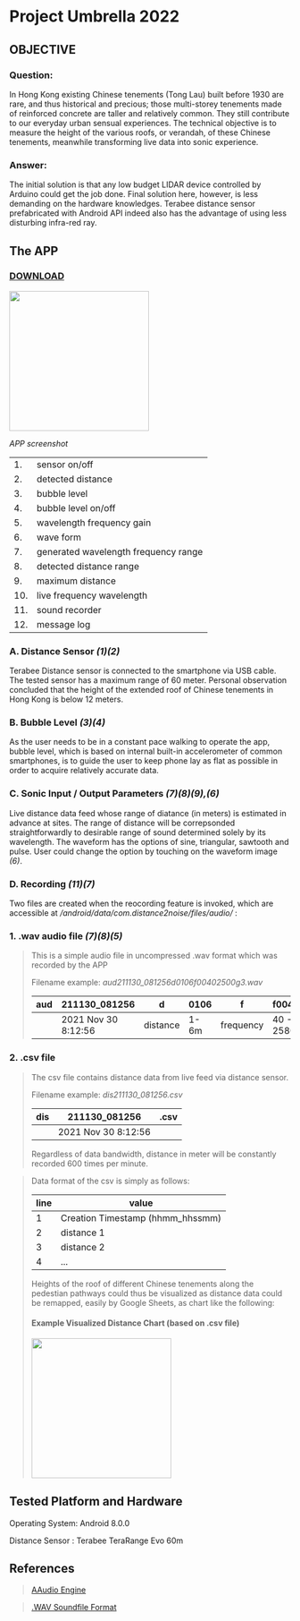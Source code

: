 # Project Umbrella 2022
## OBJECTIVE

### Question:

In Hong Kong existing Chinese tenements (Tong Lau) built before 1930 are rare, and thus historical and precious; those multi-storey tenements made of reinforced concrete are taller and relatively common. They still contribute to our everyday urban sensual experiences. The technical objective is to measure the height of the various roofs, or verandah, of these Chinese tenements, meanwhile transforming live data into sonic experience.

### Answer:

The initial solution is that any low budget LIDAR device controlled by Arduino could get the job done. 
Final solution here, however, is less demanding on the hardware knowledges. Terabee distance sensor 
prefabricated with Android API indeed also has the advantage of using less disturbing infra-red ray.

## The APP
### [DOWNLOAD](https://play.google.com/store/games?hl=en&gl=US)
 
<img src="https://i.ibb.co/NsGNQdx/app-screenshot.jpg" width="250" border="0">

_APP screenshot_

||  |
|---|--------------- |
|1. | sensor on/off |
|2. | detected distance|
|3. | bubble level|
|4. | bubble level on/off |
|5. | wavelength frequency gain |
|6. | wave form |
|7. | generated wavelength frequency range |
|8. | detected distance range |
|9. | maximum distance |
|10. | live frequency wavelength |
|11. | sound recorder |
|12. | message log |


### A. Distance Sensor _(1)(2)_ 

Terabee Distance sensor is connected to the smartphone via USB cable. The tested sensor has a maximum range of 60 meter. Personal observation concluded that the height of the extended roof of Chinese tenements in Hong Kong is below 12 meters.

### B. Bubble Level _(3)(4)_ 

As the user needs to be in a constant pace walking to operate the app, bubble level, which is based on internal built-in accelerometer of 
common smartphones, is to guide the user to keep phone lay as flat as possible in order to acquire relatively accurate data. 

### C. Sonic Input / Output Parameters _(7)(8)(9),(6)_

Live distance data feed whose range of diatance (in meters) is estimated in advance at sites. 
The range of distance will be correpsonded straightforwardly to desirable range of sound determined solely by its wavelength. 
The waveform has the options of sine, triangular, sawtooth and pulse. User could change the option by touching on the waveform image _(6)_.

### D. Recording _(11)(7)_

Two files are created when the reocording feature is invoked, which 
are accessible at _/android/data/com.distance2noise/files/audio/_ :

### 1. .wav audio file _(7)(8)(5)_ 
>This is a simple audio file in uncompressed .wav format which was recorded by the APP
>  
>Filename example:
>_aud211130_081256d0106f00402500g3.wav_
> 
>|aud| 211130_081256|d|0106|f|f00402500|g|3|.wav |
>|---|--------------|-|----|-|---------|-|-|---- |
>|   | 2021 Nov 30 8:12:56|distance|1-6m|frequency|40 - 2580Hz|amplitude gain|x3| |
>
### 2. .csv file  
>The csv file contains distance data from live feed via distance sensor.
>   
>Filename example:
>_dis211130_081256.csv_
> 
>|dis| 211130_081256|.csv |
>|---|--------------|---- |
>|   | 2021 Nov 30 8:12:56| |
>   
>Regardless of data bandwidth, distance in meter will be constantly
>recorded 600 times per minute.

>Data format of the csv is simply as follows:
>   
>|line| value |
>|---|---------- |
>| 1  | Creation Timestamp (hhmm_hhssmm) |
>| 2  |  distance 1 |   
>| 3  |  distance 2 |   
>| 4  |  ... |   
>   
>Heights of the roof of different Chinese tenements along the pedestian pathways could thus be visualized 
>as distance data could be remapped, easily by Google Sheets, as chart like the following:
>
>#### Example Visualized Distance Chart (based on .csv file)
><img src="https://i.ibb.co/R4DTWF4/sketch-1662554043749.jpg" height="250">
>
>


## Tested Platform and Hardware

Operating System: Android 8.0.0 

Distance Sensor : Terabee TeraRange Evo 60m 

## References

>[AAudio Engine](https://developer.android.com/ndk/guides/audio/aaudio/aaudio)

>[.WAV Soundfile Format ](http://soundfile.sapp.org/doc/WaveFormat/)






